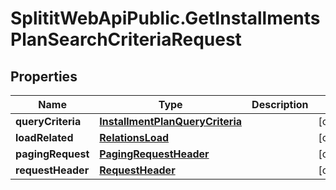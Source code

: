 # SplititWebApiPublic.GetInstallmentsPlanSearchCriteriaRequest

## Properties

Name | Type | Description | Notes
------------ | ------------- | ------------- | -------------
**queryCriteria** | [**InstallmentPlanQueryCriteria**](InstallmentPlanQueryCriteria.md) |  | [optional] 
**loadRelated** | [**RelationsLoad**](RelationsLoad.md) |  | [optional] 
**pagingRequest** | [**PagingRequestHeader**](PagingRequestHeader.md) |  | [optional] 
**requestHeader** | [**RequestHeader**](RequestHeader.md) |  | [optional] 


